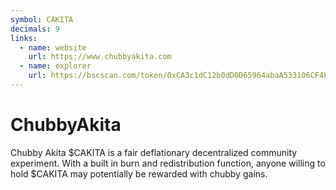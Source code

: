 ```yaml
---
symbol: CAKITA
decimals: 9
links:
  - name: website
    url: https://www.chubbyakita.com
  - name: explorer
    url: https://bscscan.com/token/0xCA3c1dC12b0dD0D65964abaA533106CF4F372C78
---
```


# ChubbyAkita

Chubby Akita $CAKITA is a fair deflationary decentralized community experiment. With a built in burn and redistribution function, anyone willing to hold $CAKITA may potentially be rewarded with chubby gains.
